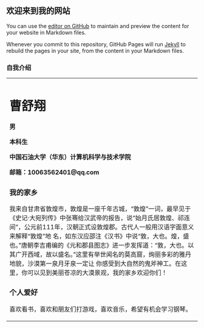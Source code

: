 ## 欢迎来到我的网站

You can use the [editor on GitHub](https://github.com/tengyuanqianhuawodezuiai/123/edit/gh-pages/index.md) to maintain and preview the content for your website in Markdown files.

Whenever you commit to this repository, GitHub Pages will run [Jekyll](https://jekyllrb.com/) to rebuild the pages in your site, from the content in your Markdown files.

### 自我介绍

<table border="0">
  <tr>
    <td width="75%">
      <h1>曹舒翔</h1>
      <p><b> 男</b></p>
      <p><b>本科生</b></p>
      <p><b>中国石油大学（华东）计算机科学与技术学院</b></p>
      <p><b>邮箱：10063562401@qq.com</b></p>
      
   


### 我的家乡

我来自甘肃省敦煌市，敦煌是一座千年古城，“敦煌”一词，最早见于《史记·大宛列传》中张骞给汉武帝的报告，说“始月氏居敦煌、祁连间”，公元前111年，汉朝正式设敦煌郡。古代人一般用汉语字面意义来解释“敦煌”地
名，如东汉应邵注《汉书》中说“敦，大也。煌，盛也。”唐朝李吉甫编的《元和郡县图志》进一步发挥道：“敦，大也。以其广开西域，故以盛名。”这里有举世闻名的莫高窟，绚丽多彩的雅丹地貌，沙漠第一泉月牙泉一定让
你感受到大自然的鬼斧神工。在这里，你可以见到美丽苍凉的大漠景观，我的家乡欢迎你们！


### 个人爱好
喜欢看书，喜欢和朋友们打游戏，喜欢音乐，希望有机会学习钢琴。
